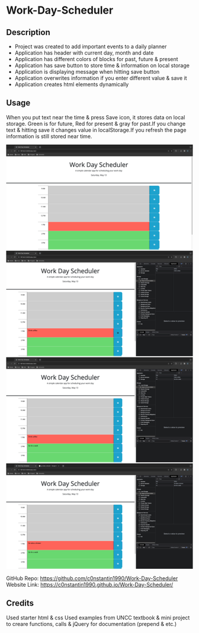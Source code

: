 # Work-Day-Scheduler

## Description

- Project was created to add important events to a daily planner
- Application has header with current day, month and date
- Application has different colors of blocks for past, future & present
- Application has save button to store time & information on local storage
- Application is displaying message when hitting save button
- Application overwrites information if you enter different value & save it
- Application creates html elements dynamically

## Usage

When you put text near the time & press Save icon, it stores data on local storage.
Green is for future, Red for present & gray for past.If you change text & hitting save it changes value in localStorage.If you refresh the page information is still stored near time.

![Main](/assets/screenshots/main.png)
![Save Event](/assets/screenshots/save_event.png)
![Save Second Event](/assets/screenshots/save_second_event.png)
![Change First Event](/assets/screenshots/change_first_event.png)

GitHub Repo: https://github.com/c0nstantin1990/Work-Day-Scheduler
Website Link: https://c0nstantin1990.github.io/Work-Day-Scheduler/

## Credits

Used starter html & css
Used examples from UNCC textbook & mini project to creare functions, calls & jQuery for documentation (prepend & etc.)
